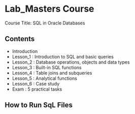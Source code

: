 # Lab_Masters Course 
Course Title: SQL in Oracle Databases 
## Contents
- Introduction
- Lesson_1 : Introduction to SQL and basic queries
- Lesson_2 : Database operations, objects and data types
- Lesson_3 : Built-in SQL functions
- Lesson_4 : Table joins and subqueries
- Lesson_5 : Analytical functions
- Lesson_6 : Case study
- Exam : 5 practical tasks
## How to Run SqL Files
